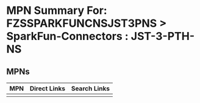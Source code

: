 



# MPN Summary For: FZSSPARKFUNCNSJST3PNS > SparkFun-Connectors : JST-3-PTH-NS

## MPNs
  

|MPN|Direct Links|Search Links|
| :--- | :--- | :--- |
||||
